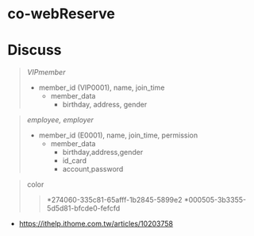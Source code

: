 # co-webReserve

# Discuss

> *VIPmember*
> 
> * member_id (VIP0001), name, join_time
>   * member_data
>      * birthday, address, gender

> *employee, employer*
>
> * member_id (E0001), name, join_time, permission
>    * member_data
>       * birthday,address,gender
>       * id_card
>       * account,password

> color
> 
> > *274060-335c81-65afff-1b2845-5899e2
> > *000505-3b3355-5d5d81-bfcde0-fefcfd

- https://ithelp.ithome.com.tw/articles/10203758

